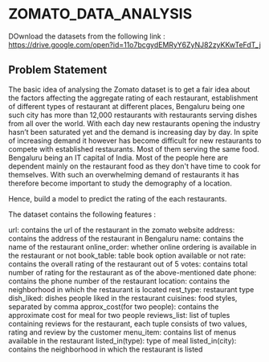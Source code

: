# ZOMATO_DATA_ANALYSIS
DOwnload the datasets from the following link : https://drive.google.com/open?id=11o7bcgydEMRyY6ZyNJ82zyKKwTeFdT_j

## Problem Statement
The basic idea of analysing the Zomato dataset is to get a fair idea about the factors affecting the
aggregate rating of each restaurant, establishment of different types of restaurant at different
places, Bengaluru being one such city has more than 12,000 restaurants with restaurants serving
dishes from all over the world. With each day new restaurants opening the industry hasn’t been
saturated yet and the demand is increasing day by day. In spite of increasing demand it however
has become difficult for new restaurants to compete with established restaurants. Most of them
serving the same food. Bengaluru being an IT capital of India. Most of the people here are
dependent mainly on the restaurant food as they don&#39;t have time to cook for themselves. With
such an overwhelming demand of restaurants it has therefore become important to study the
demography of a location. 

Hence, build a model to predict the rating of the each restaurants.

The dataset contains the following features :

url: contains the url of the restaurant in the zomato website
address: contains the address of the restaurant in Bengaluru
name: contains the name of the restaurant
online_order: whether online ordering is available in the restaurant or not
book_table: table book option available or not
rate: contains the overall rating of the restaurant out of 5
votes: contains total number of rating for the restaurant as of the above-mentioned date
phone: contains the phone number of the restaurant
location: contains the neighborhood in which the restaurant is located
rest_type: restaurant type
dish_liked: dishes people liked in the restaurant
cuisines: food styles, separated by comma
approx_cost(for two people): contains the approximate cost for meal for two people
reviews_list: list of tuples containing reviews for the restaurant, each tuple consists of two
values, rating and review by the customer
menu_item: contains list of menus available in the restaurant
listed_in(type): type of meal
listed_in(city): contains the neighborhood in which the restaurant is listed
